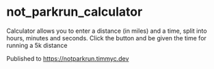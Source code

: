 # not_parkrun_calculator

Calculator allows you to enter a distance (in miles) and a time, split into hours, minutes and seconds.
Click the button and be given the time for running a 5k distance

Published to https://notparkrun.timmyc.dev
